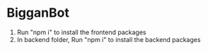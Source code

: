 # BigganBot
1. Run "npm i" to install the frontend packages
2. In backend folder, Run "npm i" to install the backend packages